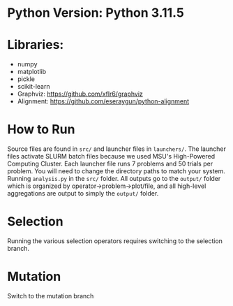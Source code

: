 # Python Version: Python 3.11.5

# Libraries:
 * numpy
 * matplotlib
 * pickle
 * scikit-learn
 * Graphviz: https://github.com/xflr6/graphviz
 * Alignment: https://github.com/eseraygun/python-alignment

# How to Run

Source files are found in ``src/`` and launcher files in ``launchers/``. The launcher files activate SLURM batch files because we used MSU's High-Powered Computing Cluster. Each launcher file runs 7 problems and 50 trials per problem. You will need to change the directory paths to match your system.
Running ``analysis.py`` in the ``src/`` folder. All outputs go to the ``output/`` folder which is organized by operator->problem->plot/file, and all high-level aggregations are output to simply the ``output/`` folder.

# Selection

Running the various selection operators requires switching to the selection branch.

# Mutation

Switch to the mutation branch
